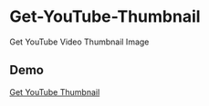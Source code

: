 # Get-YouTube-Thumbnail
Get YouTube Video Thumbnail Image

## Demo
[Get YouTube Thumbnail](https://haithamaouati.github.io/Get-YouTube-Thumbnail/)
